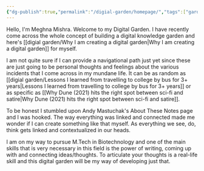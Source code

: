 ```yaml
---
{"dg-publish":true,"permalink":"/digial-garden/homepage/","tags":["gardenEntry"]}
---
```


Hello, I'm Meghna Mishra. Welcome to my Digital Garden. I have recently come across the whole concept of building a digital knowledge garden and here's [[digial garden/Why I am creating a digital garden\|Why I am creating a digital garden]] for myself. 

I am not quite sure if I can provide a navigational path just yet since these are just going to be personal thoughts and feelings about the various incidents that I come across in my mundane life. It can be as random as [[digial garden/Lessons I learned from travelling to college by bus for 3+ years\|Lessons I learned from travelling to college by bus for 3+ years]] or as specific as [[Why Dune (2021) hits the right spot between sci-fi and satire\|Why Dune (2021) hits the right spot between sci-fi and satire]]. 

To be honest I stumbled upon Andy Mastuchak's About These Notes page and I was hooked. The way everything was linked and connected made me wonder if I can create something like that myself. As everything we see, do, think gets linked and contextualized in our heads.

I am on my way to pursue M.Tech in Biotechnology and one of the main skills that is very necessary in this field is the power of writing, coming up with and connecting ideas/thoughts. To articulate your thoughts is a real-life skill and this digital garden will be my way of developing just that. 